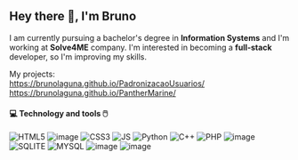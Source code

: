 ## Hey there 👋, I'm Bruno

I am currently pursuing a bachelor's degree in **Information Systems** and I'm working at __Solve4ME__ company. I'm interested in becoming a **full-stack** developer, so I'm improving my skills.

My projects:  
  https://brunolaguna.github.io/PadronizacaoUsuarios/  
  https://brunolaguna.github.io/PantherMarine/

<!--
My projects:
- [PantherMarine](https://github.com/brunolaguna/PantherMarine)

[![Top Langs](https://github-readme-stats.vercel.app/api/top-langs/?username=brunolaguna)](https://github.com/brunolaguna/github-readme-stats&theme=radical)

---
-->
#### :computer: Technology and tools :computer_mouse:
![HTML5](https://user-images.githubusercontent.com/87988134/181937363-21cd9aaa-8647-4687-838c-95f6d6536bf2.png) ![image](https://user-images.githubusercontent.com/87988134/181943425-31d4547e-3ab7-4b74-b45d-b5af95af60cc.png) ![CSS3](https://user-images.githubusercontent.com/87988134/181937476-0f8f6f59-86d2-4968-bb0b-09aa096ed17e.png) ![JS](https://user-images.githubusercontent.com/87988134/181937448-0c5704d3-bb13-4f59-bdae-c1eef9e39347.png) ![Python](https://user-images.githubusercontent.com/87988134/181937499-59537340-bb37-426b-a3aa-14c9b7bf31fb.png) ![C++](https://user-images.githubusercontent.com/87988134/181937533-1dd35fa4-7130-4ae0-8d6f-0dd01fd7f935.png) ![PHP](https://user-images.githubusercontent.com/87988134/181937632-9148e87e-9cb8-429b-b5b2-aff14909719a.png) ![image](https://user-images.githubusercontent.com/87988134/181937713-fa684d93-e1cd-478d-9f57-cd178f4f9dfb.png) ![SQLITE](https://user-images.githubusercontent.com/87988134/181937580-97840b3c-f250-4a43-bec3-9ffd5299b988.png) ![MYSQL](https://user-images.githubusercontent.com/87988134/181937568-032a7a53-bced-4719-9dee-68160fb89155.png) ![image](https://user-images.githubusercontent.com/87988134/181944176-fa297d4e-73ef-4164-aea6-23b3de9800fd.png) ![image](https://user-images.githubusercontent.com/87988134/181944360-10114b86-40f8-44ef-818c-dc938f97f8bf.png)






<!--
**brunolaguna/brunolaguna** is a ✨ _special_ ✨ repository because its `README.md` (this file) appears on your GitHub profile.

Here are some ideas to get you started:

- 🔭 I’m currently working on ...
- 🌱 I’m currently learning ...
- 👯 I’m looking to collaborate on ...
- 🤔 I’m looking for help with ...
- 💬 Ask me about ...
- 📫 How to reach me: ...
- 😄 Pronouns: ...
- ⚡ Fun fact: ...
-->
